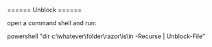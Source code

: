
====== Unblock ======



open a command shell and run:



powershell "dir c:\whatever\folder\razor\is\in -Recurse | Unblock-File"

 

